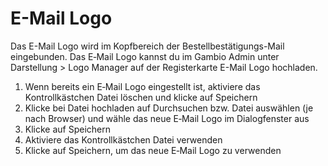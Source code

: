 # E-Mail Logo 

Das E-Mail Logo wird im Kopfbereich der Bestellbestätigungs-Mail eingebunden. Das E‑Mail Logo kannst du im Gambio Admin unter Darstellung \> Logo Manager auf der Registerkarte E-Mail Logo hochladen.

1.  Wenn bereits ein E‑Mail Logo eingestellt ist, aktiviere das Kontrollkästchen Datei löschen und klicke auf Speichern
2.  Klicke bei Datei hochladen auf Durchsuchen bzw. Datei auswählen \(je nach Browser\) und wähle das neue E‑Mail Logo im Dialogfenster aus
3.  Klicke auf Speichern
4.  Aktiviere das Kontrollkästchen Datei verwenden
5.  Klicke auf Speichern, um das neue E‑Mail Logo zu verwenden



